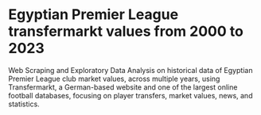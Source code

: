 # Egyptian Premier League transfermarkt values from 2000 to 2023
Web Scraping and Exploratory Data Analysis on historical data of Egyptian Premier League club market values, across multiple years, using  Transfermarkt, a German-based website and one of the largest online football databases, focusing on player transfers, market values, news, and statistics.
